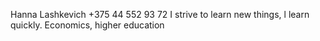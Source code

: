 Hanna Lashkevich
+375 44 552 93 72
I strive to learn new things, l learn quickly.
Economics, higher education
